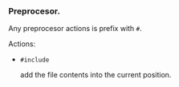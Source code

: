 ### Preprocesor.

Any preprocesor actions is prefix with `#`.

Actions:

* `#include`

  add the file contents into the current position.
